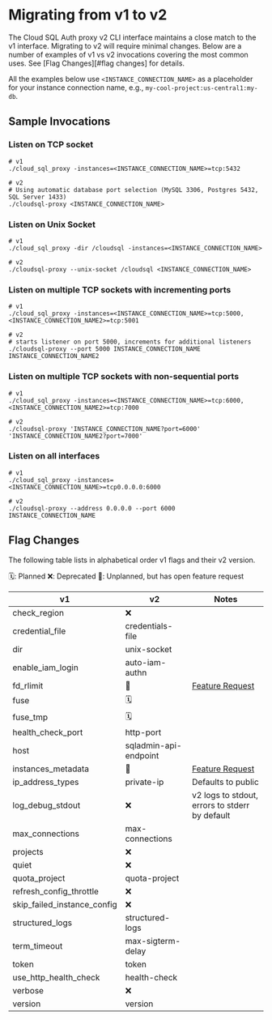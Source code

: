 # Migrating from v1 to v2

The Cloud SQL Auth proxy v2 CLI interface maintains a close match to the v1
interface. Migrating to v2 will require minimal changes. Below are a number
of examples of v1 vs v2 invocations covering the most common uses. See
[Flag Changes][#flag changes] for details.

All the examples below use `<INSTANCE_CONNECTION_NAME>` as a placeholder for
your instance connection name, e.g., `my-cool-project:us-central1:my-db`.

## Sample Invocations

### Listen on TCP socket

``` shell
# v1
./cloud_sql_proxy -instances=<INSTANCE_CONNECTION_NAME>=tcp:5432

# v2
# Using automatic database port selection (MySQL 3306, Postgres 5432, SQL Server 1433)
./cloudsql-proxy <INSTANCE_CONNECTION_NAME>
```

### Listen on Unix Socket

``` shell
# v1
./cloud_sql_proxy -dir /cloudsql -instances=<INSTANCE_CONNECTION_NAME>

# v2
./cloudsql-proxy --unix-socket /cloudsql <INSTANCE_CONNECTION_NAME>
```

### Listen on multiple TCP sockets with incrementing ports

``` shell
# v1
./cloud_sql_proxy -instances=<INSTANCE_CONNECTION_NAME>=tcp:5000,<INSTANCE_CONNECTION_NAME2>=tcp:5001

# v2
# starts listener on port 5000, increments for additional listeners
./cloudsql-proxy --port 5000 INSTANCE_CONNECTION_NAME INSTANCE_CONNECTION_NAME2
```

### Listen on multiple TCP sockets with non-sequential ports

``` shell
# v1
./cloud_sql_proxy -instances=<INSTANCE_CONNECTION_NAME>=tcp:6000,<INSTANCE_CONNECTION_NAME2>=tcp:7000

# v2
./cloudsql-proxy 'INSTANCE_CONNECTION_NAME?port=6000' 'INSTANCE_CONNECTION_NAME2?port=7000'
```

### Listen on all interfaces

``` shell
# v1
./cloud_sql_proxy -instances=<INSTANCE_CONNECTION_NAME>=tcp0.0.0.0:6000

# v2
./cloudsql-proxy --address 0.0.0.0 --port 6000 INSTANCE_CONNECTION_NAME
```

## Flag Changes

The following table lists in alphabetical order v1 flags and their v2 version.

🗓️: Planned
❌: Deprecated
🤔: Unplanned, but has open feature request


| v1                          | v2                    | Notes               |
|-----------------------------|-----------------------|---------------------|
| check_region                |       ❌              |                     |
| credential_file             | credentials-file      |                     |
| dir                         | unix-socket           |                     |
| enable_iam_login            | auto-iam-authn        |                     |
| fd_rlimit                   |       🤔              | [Feature Request](https://github.com/GoogleCloudPlatform/cloudsql-proxy/issues/1258)       |
| fuse                        |       🗓️              |                     |
| fuse_tmp                    |       🗓️              |                     |
| health_check_port           | http-port             |                     |
| host                        | sqladmin-api-endpoint |                     |
| instances_metadata          |       🤔              | [Feature Request](https://github.com/GoogleCloudPlatform/cloudsql-proxy/issues/1259)       |
| ip_address_types            | private-ip            | Defaults to public  |
| log_debug_stdout            |       ❌              | v2 logs to stdout, errors to stderr by default |
| max_connections             | max-connections       |                     |
| projects                    |       ❌              |                     |
| quiet                       |       ❌              |                     |
| quota_project               | quota-project         |                     |
| refresh_config_throttle     |       ❌              |                     |
| skip_failed_instance_config |       ❌              |                     |
| structured_logs             | structured-logs       |                     |
| term_timeout                | max-sigterm-delay     |                     |
| token                       | token                 |                     |
| use_http_health_check       | health-check          |                     |
| verbose                     |       ❌              |                     |
| version                     | version               |                     |
